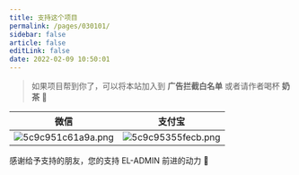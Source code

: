 ```yaml
---
title: 支持这个项目
permalink: /pages/030101/
sidebar: false
article: false
editLink: false
date: 2022-02-09 10:50:01
---
```


> 如果项目帮到你了，可以将本站加入到 **广告拦截白名单** 或者请作者喝杯 **奶茶** 🧋

|   微信  |   支付宝  |
|--- | --- |
|  ![5c9c951c61a9a.png](https://eladmin.vip/images/2020/06/25/5c9c951c61a9a.png)   |  ![5c9c95355fecb.png](https://eladmin.vip/images/2020/06/25/5c9c95355fecb.png)  |

感谢给予支持的朋友，您的支持 EL-ADMIN 前进的动力 🎉
